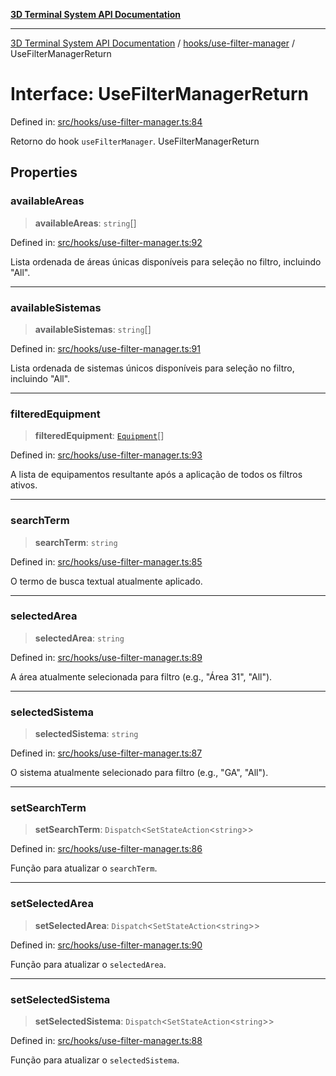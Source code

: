 [**3D Terminal System API Documentation**](../../../README.md)

***

[3D Terminal System API Documentation](../../../README.md) / [hooks/use-filter-manager](../README.md) / UseFilterManagerReturn

# Interface: UseFilterManagerReturn

Defined in: [src/hooks/use-filter-manager.ts:84](https://github.com/Dicommunitas/ThreeJS_Terminal_3D/blob/4466777f13a6776beed134cf281b05ece637d113/src/hooks/use-filter-manager.ts#L84)

Retorno do hook `useFilterManager`.
 UseFilterManagerReturn

## Properties

### availableAreas

> **availableAreas**: `string`[]

Defined in: [src/hooks/use-filter-manager.ts:92](https://github.com/Dicommunitas/ThreeJS_Terminal_3D/blob/4466777f13a6776beed134cf281b05ece637d113/src/hooks/use-filter-manager.ts#L92)

Lista ordenada de áreas únicas disponíveis para seleção no filtro, incluindo "All".

***

### availableSistemas

> **availableSistemas**: `string`[]

Defined in: [src/hooks/use-filter-manager.ts:91](https://github.com/Dicommunitas/ThreeJS_Terminal_3D/blob/4466777f13a6776beed134cf281b05ece637d113/src/hooks/use-filter-manager.ts#L91)

Lista ordenada de sistemas únicos disponíveis para seleção no filtro, incluindo "All".

***

### filteredEquipment

> **filteredEquipment**: [`Equipment`](../../../lib/types/interfaces/Equipment.md)[]

Defined in: [src/hooks/use-filter-manager.ts:93](https://github.com/Dicommunitas/ThreeJS_Terminal_3D/blob/4466777f13a6776beed134cf281b05ece637d113/src/hooks/use-filter-manager.ts#L93)

A lista de equipamentos resultante após a aplicação de todos os filtros ativos.

***

### searchTerm

> **searchTerm**: `string`

Defined in: [src/hooks/use-filter-manager.ts:85](https://github.com/Dicommunitas/ThreeJS_Terminal_3D/blob/4466777f13a6776beed134cf281b05ece637d113/src/hooks/use-filter-manager.ts#L85)

O termo de busca textual atualmente aplicado.

***

### selectedArea

> **selectedArea**: `string`

Defined in: [src/hooks/use-filter-manager.ts:89](https://github.com/Dicommunitas/ThreeJS_Terminal_3D/blob/4466777f13a6776beed134cf281b05ece637d113/src/hooks/use-filter-manager.ts#L89)

A área atualmente selecionada para filtro (e.g., "Área 31", "All").

***

### selectedSistema

> **selectedSistema**: `string`

Defined in: [src/hooks/use-filter-manager.ts:87](https://github.com/Dicommunitas/ThreeJS_Terminal_3D/blob/4466777f13a6776beed134cf281b05ece637d113/src/hooks/use-filter-manager.ts#L87)

O sistema atualmente selecionado para filtro (e.g., "GA", "All").

***

### setSearchTerm

> **setSearchTerm**: `Dispatch`\<`SetStateAction`\<`string`\>\>

Defined in: [src/hooks/use-filter-manager.ts:86](https://github.com/Dicommunitas/ThreeJS_Terminal_3D/blob/4466777f13a6776beed134cf281b05ece637d113/src/hooks/use-filter-manager.ts#L86)

Função para atualizar o `searchTerm`.

***

### setSelectedArea

> **setSelectedArea**: `Dispatch`\<`SetStateAction`\<`string`\>\>

Defined in: [src/hooks/use-filter-manager.ts:90](https://github.com/Dicommunitas/ThreeJS_Terminal_3D/blob/4466777f13a6776beed134cf281b05ece637d113/src/hooks/use-filter-manager.ts#L90)

Função para atualizar o `selectedArea`.

***

### setSelectedSistema

> **setSelectedSistema**: `Dispatch`\<`SetStateAction`\<`string`\>\>

Defined in: [src/hooks/use-filter-manager.ts:88](https://github.com/Dicommunitas/ThreeJS_Terminal_3D/blob/4466777f13a6776beed134cf281b05ece637d113/src/hooks/use-filter-manager.ts#L88)

Função para atualizar o `selectedSistema`.
